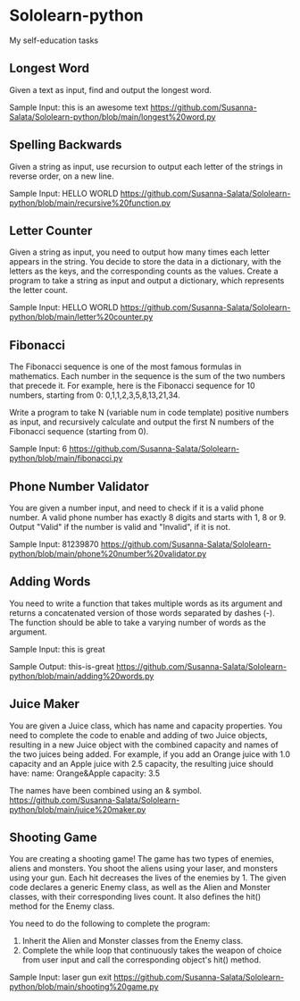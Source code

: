 # Sololearn-python

My self-education tasks

## Longest Word
Given a text as input, find and output the longest word.

Sample Input:
this is an awesome text https://github.com/Susanna-Salata/Sololearn-python/blob/main/longest%20word.py


## Spelling Backwards
Given a string as input, use recursion to output each letter of the strings in reverse order, on a new line.

Sample Input:
HELLO WORLD https://github.com/Susanna-Salata/Sololearn-python/blob/main/recursive%20function.py


## Letter Counter
Given a string as input, you need to output how many times each letter appears in the string.
You decide to store the data in a dictionary, with the letters as the keys, and the corresponding counts as the values.
Create a program to take a string as input and output a dictionary, which represents the letter count.

Sample Input:
HELLO WORLD https://github.com/Susanna-Salata/Sololearn-python/blob/main/letter%20counter.py


## Fibonacci
The Fibonacci sequence is one of the most famous formulas in mathematics.
Each number in the sequence is the sum of the two numbers that precede it.
For example, here is the Fibonacci sequence for 10 numbers, starting from 0: 0,1,1,2,3,5,8,13,21,34.

Write a program to take N (variable num in code template) positive numbers as input, and recursively calculate and output the first N numbers of the Fibonacci sequence (starting from 0).

Sample Input:
6 https://github.com/Susanna-Salata/Sololearn-python/blob/main/fibonacci.py


## Phone Number Validator
You are given a number input, and need to check if it is a valid phone number.
A valid phone number has exactly 8 digits and starts with 1, 8 or 9.
Output "Valid" if the number is valid and "Invalid", if it is not.

Sample Input:
81239870 https://github.com/Susanna-Salata/Sololearn-python/blob/main/phone%20number%20validator.py


## Adding Words
You need to write a function that takes multiple words as its argument and returns a concatenated version of those words separated by dashes (-).
The function should be able to take a varying number of words as the argument.

Sample Input:
this
is
great

Sample Output:
this-is-great https://github.com/Susanna-Salata/Sololearn-python/blob/main/adding%20words.py


## Juice Maker
You are given a Juice class, which has name and capacity properties.
You need to complete the code to enable and adding of two Juice objects, resulting in a new Juice object with the combined capacity and names of the two juices being added.
For example, if you add an Orange juice with 1.0 capacity and an Apple juice with 2.5 capacity, the resulting juice should have:
name: Orange&Apple
capacity: 3.5

The names have been combined using an & symbol. https://github.com/Susanna-Salata/Sololearn-python/blob/main/juice%20maker.py 


## Shooting Game
You are creating a shooting game!
The game has two types of enemies, aliens and monsters. You shoot the aliens using your laser, and monsters using your gun.
Each hit decreases the lives of the enemies by 1.
The given code declares a generic Enemy class, as well as the Alien and Monster classes, with their corresponding lives count.
It also defines the hit() method for the Enemy class.

You need to do the following to complete the program:
1. Inherit the Alien and Monster classes from the Enemy class.
2. Complete the while loop that continuously takes the weapon of choice from user input and call the corresponding object's hit() method.

Sample Input:
laser
gun
exit
https://github.com/Susanna-Salata/Sololearn-python/blob/main/shooting%20game.py

